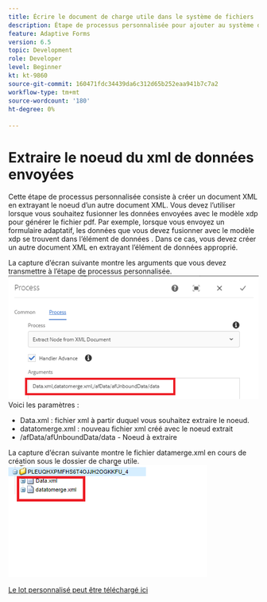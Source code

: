 ```yaml
---
title: Écrire le document de charge utile dans le système de fichiers
description: Étape de processus personnalisée pour ajouter au système de fichiers le document d’écriture résidant sous le dossier de charge utile
feature: Adaptive Forms
version: 6.5
topic: Development
role: Developer
level: Beginner
kt: kt-9860
source-git-commit: 160471fdc34439da6c312d65b252eaa941b7c7a2
workflow-type: tm+mt
source-wordcount: '180'
ht-degree: 0%

---
```


# Extraire le noeud du xml de données envoyées

Cette étape de processus personnalisée consiste à créer un document XML en extrayant le noeud d’un autre document XML. Vous devez l’utiliser lorsque vous souhaitez fusionner les données envoyées avec le modèle xdp pour générer le fichier pdf. Par exemple, lorsque vous envoyez un formulaire adaptatif, les données que vous devez fusionner avec le modèle xdp se trouvent dans l’élément de données . Dans ce cas, vous devez créer un autre document XML en extrayant l’élément de données approprié.

La capture d’écran suivante montre les arguments que vous devez transmettre à l’étape de processus personnalisée.
![process-step](assets/create-xml-process-step.png)
Voici les paramètres :
* Data.xml : fichier xml à partir duquel vous souhaitez extraire le noeud.
* datatomerge.xml : nouveau fichier xml créé avec le noeud extrait
* /afData/afUnboundData/data - Noeud à extraire


La capture d’écran suivante montre le fichier datamerge.xml en cours de création sous le dossier de charge utile.
![create-xml](assets/create-xml.png)

[Le lot personnalisé peut être téléchargé ici](/help/forms/assets/common-osgi-bundles/SetValueApp.core-1.0-SNAPSHOT.jar)